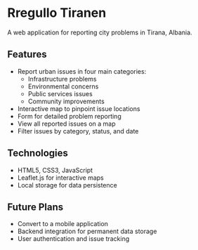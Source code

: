 # Rregullo Tiranen

A web application for reporting city problems in Tirana, Albania.

## Features

- Report urban issues in four main categories:
  - Infrastructure problems
  - Environmental concerns
  - Public services issues
  - Community improvements
- Interactive map to pinpoint issue locations
- Form for detailed problem reporting
- View all reported issues on a map
- Filter issues by category, status, and date

## Technologies

- HTML5, CSS3, JavaScript
- Leaflet.js for interactive maps
- Local storage for data persistence

## Future Plans

- Convert to a mobile application
- Backend integration for permanent data storage
- User authentication and issue tracking
